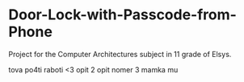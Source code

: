 # Door-Lock-with-Passcode-from-Phone
Project for the Computer Architectures subject in 11 grade of Elsys.


tova po4ti raboti <3
opit 2
opit nomer 3
mamka mu
